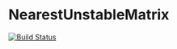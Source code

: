 # NearestUnstableMatrix

[![Build Status](https://github.com/fph/NearestUnstableMatrix.jl/actions/workflows/CI.yml/badge.svg?branch=main)](https://github.com/fph/NearestUnstableMatrix.jl/actions/workflows/CI.yml?query=branch%3Amain)
